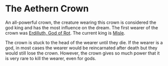 # The Aethern Crown

An all-powerful crown, the creature wearing this crown is considered the god king and has the most influence on the dream. The first wearer of the crown was [Erdilluth, God of Rot](../Gods/Fallen%20Gods/Erdilluth%2C%20God%20of%20Rot.md). The current king is [Misle](../Gods/Wondrous%20Gods/Misle%2C%20The%20King%20of%20Gods.md).

The crown is stuck to the head of the wearer until they die. If the wearer is a god, in most cases the wearer would be reincarnated after death but they would still lose the crown. However, the crown gives so much power that it is very rare to kill the wearer, even for gods.